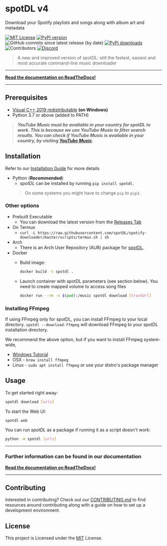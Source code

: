 <!--- mdformat-toc start --slug=github --->

<!---
!!! IF EDITING THE README, ENSURE TO COPY THE WHOLE FILE TO index.md in `/docs/`
--->

# spotDL v4

Download your Spotify playlists and songs along with album art and metadata

[![MIT License](https://img.shields.io/apm/l/atomic-design-ui.svg?style=flat-square&color=44CC11)](https://github.com/spotDL/spotify-downloader/blob/master/LICENSE)
[![PyPI version](https://img.shields.io/pypi/pyversions/spotDL?color=%2344CC11&style=flat-square)](https://pypi.org/project/spotdl/)
![GitHub commits since latest release (by date)](https://img.shields.io/github/commits-since/spotDL/spotify-downloader/latest?color=44CC11&style=flat-square)
[![PyPi downloads](https://img.shields.io/pypi/dw/spotDL?label=downloads@pypi&color=344CC11&style=flat-square)](https://pypi.org/project/spotdl/)
![Contributors](https://img.shields.io/github/contributors/spotDL/spotify-downloader?style=flat-square)
[![Discord](https://img.shields.io/discord/771628785447337985?label=discord&logo=discord&style=flat-square)](https://discord.gg/xCa23pwJWY)

> A new and improved version of spotDL: still the fastest, easiest and most accurate command-line music downloader

---

**[Read the documentation on ReadTheDocs!](http://spotdl.rtfd.io/)**

---

## Prerequisites

- [Visual C++ 2019 redistributable](https://docs.microsoft.com/pl-pl/cpp/windows/latest-supported-vc-redist?view=msvc-170#visual-studio-2015-2017-2019-and-2022) **(on Windows)**
- Python 3.7 or above (added to PATH)

> **_YouTube Music must be available in your country for spotDL to work. This is because we use YouTube Music to filter search results. You can check if YouTube Music is available in your country, by visiting [YouTube Music](https://music.youtube.com)._**

## Installation

Refer to our [Installation Guide](https://spotdl.rtfd.io/en/latest/installation/) for more details


- Python (**Recommended**)
  - _spotDL_ can be installed by running `pip install spotdl`.
  > On some systems you might have to change `pip` to `pip3`.

### Other options

- Prebuilt Executable
  - You can download the latest version from the [Releases Tab](https://github.com/spotDL/spotify-downloader/releases)
- On Termux
  - `curl -L https://raw.githubusercontent.com/spotDL/spotify-downloader/master/scripts/termux.sh | sh`
- Arch
  - There is an Arch User Repository (AUR) package for [spotDL](https://aur.archlinux.org/packages/python-spotdl/).
- Docker
  - Build image:

    ```bash
    docker build -t spotdl .
    ```

  - Launch container with spotDL parameters (see section below). You need to create mapped volume to access song files

    ```bash
    docker run --rm -v $(pwd):/music spotdl download [trackUrl]
    ```


### Installing FFmpeg

If using FFmpeg only for spotDL, you can install FFmpeg to your local directory.
`spotdl --download-ffmpeg` will download FFmpeg to your spotDL installation directory.

We recommend the above option, but if you want to install FFmpeg system-wide,

- [Windows Tutorial](https://windowsloop.com/install-ffmpeg-windows-10/)
- OSX - `brew install ffmpeg`
- Linux - `sudo apt install ffmpeg` or use your distro's package manager

## Usage

To get started right away:

```sh
spotdl download [urls]
```

To start the Web UI:

```sh
spotdl web
```

You can run _spotDL_ as a package if running it as a script doesn't work:

```sh
python -m spotdl [urls]
```

---

### Further information can be found in our documentation

**[Read the documentation on ReadTheDocs!](http://spotdl.rtfd.io/)**

---

## Contributing

Interested in contributing? Check out our [CONTRIBUTING.md](docs/CONTRIBUTING.md) to find
resources around contributing along with a guide on how to set up a development environment.

## License

This project is Licensed under the [MIT](/LICENSE) License.
